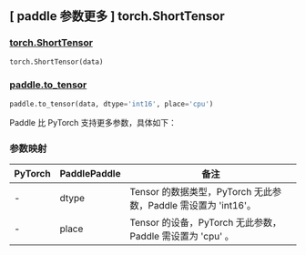 ## [ paddle 参数更多 ] torch.ShortTensor

### [torch.ShortTensor](https://pytorch.org/docs/stable/tensors.html)

```python
torch.ShortTensor(data)
```

### [paddle.to_tensor](https://www.paddlepaddle.org.cn/documentation/docs/zh/develop/api/paddle/to_tensor_cn.html#to-tensor)

```python
paddle.to_tensor(data, dtype='int16', place='cpu')
```

Paddle 比 PyTorch 支持更多参数，具体如下：

### 参数映射

| PyTorch | PaddlePaddle | 备注                                                        |
| ------- | ------------ | ----------------------------------------------------------- |
| -       | dtype        | Tensor 的数据类型，PyTorch 无此参数，Paddle 需设置为 'int16'。   |
| -       | place        | Tensor 的设备，PyTorch 无此参数，Paddle 需设置为 'cpu' 。         |
